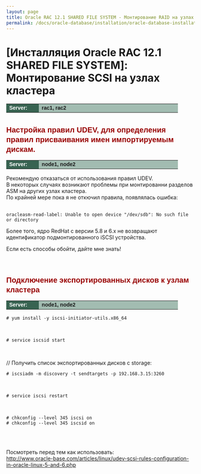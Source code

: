 ```yaml
---
layout: page
title: Oracle RAC 12.1 SHARED FILE SYSTEM - Монтирование RAID на узлах кластера
permalink: /docs/oracle-database/installation/oracle-database-installation/distributed/rac/linux/6.7/oracle/12.1/iscsi-asm/mount-raid-on-nodes/
---
```



# [Инсталляция Oracle RAC 12.1 SHARED FILE SYSTEM]: Монтирование SCSI на узлах кластера


<table cellpadding="4" cellspacing="2" align="center" border="0" width="100%">

<tr>
<td style="color: rgb(255, 255, 255);" bgcolor="#386351" width="14%"><span style="font-family: Arial,Helvetica,sans-serif; font-size: 14px;"><strong>Server:</strong></span></td>
<td height="20" bgcolor="#a2bcb1" width="60%"><span style="font-family: Arial,Helvetica,sans-serif; font-size: 14px;"><strong>rac1, rac2</strong></span></td>
</tr>

</table>



<br/>


<span style="font-size: 20px; text-align: left; line-height: 130%; font-family: Arial,Helvetica,sans-serif; color: rgb(153, 0, 0);">
<strong>Настройка правил UDEV, для определения правил присваивания имен импортируемым дискам.</strong></span>


<table cellpadding="4" cellspacing="2" align="center" border="0" width="100%">

<tr>
<td style="color: rgb(255, 255, 255);" bgcolor="#386351" width="14%"><span style="font-family: Arial,Helvetica,sans-serif; font-size: 14px;"><strong>Server:</strong></span></td>
<td height="20" bgcolor="#a2bcb1" width="60%"><span style="font-family: Arial,Helvetica,sans-serif; font-size: 14px;"><strong>node1, node2</strong></span></td>
</tr>

</table>


Рекомендую отказаться от использования правил UDEV.<br/>
В некоторых случаях возникают проблемы при монтированни разделов ASM на других узлах кластера.<br/>
По крайней мере пока я не откючил правила, появлялась ошибка: <br/><br/>

	oracleasm-read-label: Unable to open device "/dev/sdb": No such file or directory


Более того, ядро RedHat с версии 5.8 и 6.x не возвращают идентификатор подмонтированного iSCSI устройства.


Если есть способы обойти, дайте мне знать!


<!--
<pre>

# cp /etc/scsi_id.config /etc/scsi_id.config.bkp
# echo "vendor="NETAPP", model=LUN, options=-g" >> /etc/scsi_id.config

# vi /etc/udev/rules.d/99-static-scsi-names.rules

#----------------------------
# External DISKS
#----------------------------
# SCSI1
KERNEL=="sd*", BUS=="scsi", PROGRAM=="/sbin/scsi_id -g -u -s %p", RESULT=="1IET_00010001", NAME="iscsi_A", OWNER="oracle11", GROUP="dba", MODE="0640"
# SCSI2
KERNEL=="sd*", BUS=="scsi", PROGRAM=="/sbin/scsi_id -g -u -s %p", RESULT=="1IET_00020001", NAME="iscsi_B", OWNER="oracle11", GROUP="dba", MODE="0640"
# SCSI3
KERNEL=="sd*", BUS=="scsi", PROGRAM=="/sbin/scsi_id -g -u -s %p", RESULT=="1IET_00030001", NAME="iscsi_C", OWNER="oracle11", GROUP="dba", MODE="0640"
# SCSI4
KERNEL=="sd*", BUS=="scsi", PROGRAM=="/sbin/scsi_id -g -u -s %p", RESULT=="1IET_00040001", NAME="iscsi_D", OWNER="oracle11", GROUP="dba", MODE="0640"
# SCSI5
KERNEL=="sd*", BUS=="scsi", PROGRAM=="/sbin/scsi_id -g -u -s %p", RESULT=="1IET_00050001", NAME="iscsi_E", OWNER="oracle11", GROUP="dba", MODE="0640"
# SCSI6
KERNEL=="sd*", BUS=="scsi", PROGRAM=="/sbin/scsi_id -g -u -s %p", RESULT=="1IET_00060001", NAME="iscsi_F", OWNER="oracle11", GROUP="dba", MODE="0640"
# SCSI7
KERNEL=="sd*", BUS=="scsi", PROGRAM=="/sbin/scsi_id -g -u -s %p", RESULT=="1IET_00070001", NAME="iscsi_G", OWNER="oracle11", GROUP="dba", MODE="0640"


# udevcontrol reload_rules

# start_udev


-->

<br/><br/>

<span style="font-size: 20px; text-align: left; line-height: 130%; font-family: Arial,Helvetica,sans-serif; color: rgb(153, 0, 0);"><strong>Подключение экспортированных дисков к узлам кластера</strong></span>

<table cellpadding="4" cellspacing="2" align="center" border="0" width="100%">
	<tr>
		<td style="color: rgb(255, 255, 255);" bgcolor="#386351" width="14%"><span style="font-family: Arial,Helvetica,sans-serif; font-size: 14px;"><strong>Server:</strong></span></td>
		<td height="20" bgcolor="#a2bcb1" width="60%"><span style="font-family: Arial,Helvetica,sans-serif; font-size: 14px;"><strong>node1, node2</strong></span></td>
	</tr>
</table>

	# yum install -y iscsi-initiator-utils.x86_64

<br/>

	# service iscsid start

<br/>

// Получить список экспортированных дисков с storage:

	# iscsiadm -m discovery -t sendtargets -p 192.168.3.15:3260

<br/>

	# service iscsi restart

<br/>

<!--

Получить список подключенных дисков

# ls /dev/iscsi*
/dev/iscsi_A  /dev/iscsi_C  /dev/iscsi_E  /dev/iscsi_G
/dev/iscsi_B  /dev/iscsi_D  /dev/iscsi_F

-->

	# chkconfig --level 345 iscsi on
	# chkconfig --level 345 iscsid on


<br/><br/>

Посмотреть перед тем как использовать:<br/>
http://www.oracle-base.com/articles/linux/udev-scsi-rules-configuration-in-oracle-linux-5-and-6.php
